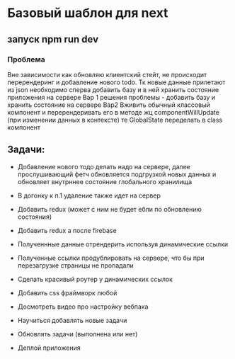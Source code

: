 # Базовый шаблон для next

## запуск npm run dev

### Проблема

Вне зависимости как обновляю клиентский стейт, не проиcходит перерендеринг и добавление нового todo. Тк новые данные прилетают из json необходимо сперва добавить базу и в ней хранить состояние приложения на сервере
Вар 1 решения проблемы - добавить базу и хранить состояние на сервере
Вар2 Вживить обычный классовый компонент и перерендеривать его в методе жц componentWillUpdate (при изменении данных в контексте) те GlobalState переделать в class компонент

## Задачи:

- Добавление нового тодо делать надо на сервере, далее прослушивающий фетч обновляется подгрузкой новых данных и обновляет внутрннее состояние глобального хранилища

- В догонку к п.1 удаление также идет на сервер

- Добавить redux (может с ним не будет ебли по обновлению состояния)

- Добавить reduх а после firebase

- Полученнные данные отрендерить используя динамические ссылки

- Полученные ссылки продублировать на сервере, что бы при перезагрузке страницы не пропадали

- Сделать красивый роутер у динамических ссылок

- Добавить css фраймворк любой

- Досмотреть видео про настройку вебпака

- Научиться добавлять новые задачи

- Обновлять задачи (выполнена или нет)

- Деплой приложения
